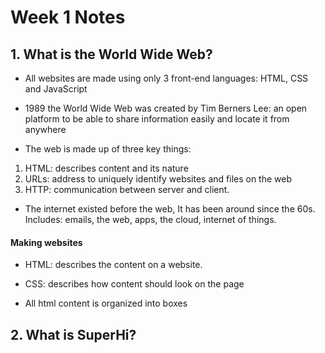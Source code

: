 # Week 1 Notes

## 1. What is the World Wide Web?

- All websites are made using only 3 front-end languages: HTML, CSS and JavaScript

- 1989 the World Wide Web was created by Tim Berners Lee: an open platform to be able to share information easily and locate it from anywhere

- The web is made up of three key things:

1. HTML: describes content and its nature
2. URLs: address to uniquely identify websites and files on the web
3. HTTP: communication between server and client. 

-  The internet existed before the web, It has been around since the 60s. Includes: emails, the web, apps, the cloud, internet of things. 


#### Making websites

- HTML: describes the content on a website. 
- CSS: describes how content should look on the page

- All html content is organized into boxes

## 2. What is SuperHi?
